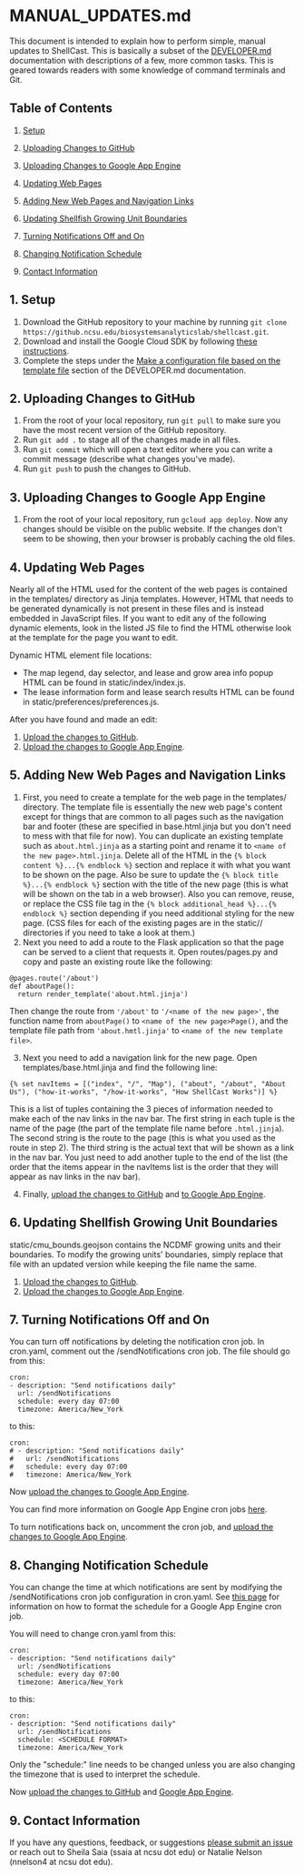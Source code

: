 # MANUAL_UPDATES.md

This document is intended to explain how to perform simple, manual updates to ShellCast.  This is basically a subset of the [DEVELOPER.md](/docs/DEVELOPER.md) documentation with descriptions of a few, more common tasks.  This is geared towards readers with some knowledge of command terminals and Git.

## Table of Contents

1. [Setup](#1-setup)

2. [Uploading Changes to GitHub](#2-uploading-changes-to-github)

3. [Uploading Changes to Google App Engine](#3-uploading-changes-to-google-app-engine)

4. [Updating Web Pages](#4-updating-web-pages)

5. [Adding New Web Pages and Navigation Links](#5-adding-new-web-pages-and-navigation-links)

6. [Updating Shellfish Growing Unit Boundaries](#6-updating-shellfish-growing-unit-boundaries)

7. [Turning Notifications Off and On](#7-turning-notifications-off-and-on)

8. [Changing Notification Schedule](#8-changing-notification-schedule)

9. [Contact Information](#9-contact-information)

## 1. Setup

1. Download the GitHub repository to your machine by running `git clone https://github.ncsu.edu/biosystemsanalyticslab/shellcast.git`.
2. Download and install the Google Cloud SDK by following [these instructions](https://cloud.google.com/sdk/docs).
3. Complete the steps under the [Make a configuration file based on the template file](/docs/DEVELOPER.md#make-a-configuration-file-based-on-the-template-file) section of the DEVELOPER.md documentation.

## 2. Uploading Changes to GitHub

1. From the root of your local repository, run `git pull` to make sure you have the most recent version of the GitHub repository.
2. Run `git add .` to stage all of the changes made in all files.
3. Run `git commit` which will open a text editor where you can write a commit message (describe what changes you've made).
4. Run `git push` to push the changes to GitHub.

## 3. Uploading Changes to Google App Engine

1. From the root of your local repository, run `gcloud app deploy`.  Now any changes should be visible on the public website.  If the changes don't seem to be showing, then your browser is probably caching the old files.

## 4. Updating Web Pages

Nearly all of the HTML used for the content of the web pages is contained in the templates/ directory as Jinja templates.  However, HTML that needs to be generated dynamically is not present in these files and is instead embedded in JavaScript files.  If you want to edit any of the following dynamic elements, look in the listed JS file to find the HTML otherwise look at the template for the page you want to edit.

Dynamic HTML element file locations:
- The map legend, day selector, and lease and grow area info popup HTML can be found in static/index/index.js.
- The lease information form and lease search results HTML can be found in static/preferences/preferences.js.

After you have found and made an edit:
1. [Upload the changes to GitHub](#uploading-changes-to-github).
2. [Upload the changes to Google App Engine](#uploading-changes-to-google-app-engine).

## 5. Adding New Web Pages and Navigation Links

1. First, you need to create a template for the web page in the templates/ directory.  The template file is essentially the new web page's content except for things that are common to all pages such as the navigation bar and footer (these are specified in base.html.jinja but you don't need to mess with that file for now).  You can duplicate an existing template such as `about.html.jinja` as a starting point and rename it to `<name of the new page>.html.jinja`.  Delete all of the HTML in the `{% block content %}...{% endblock %}` section and replace it with what you want to be shown on the page.  Also be sure to update the `{% block title %}...{% endblock %}` section with the title of the new page (this is what will be shown on the tab in a web browser).  Also you can remove, reuse, or replace the CSS file tag in the `{% block additional_head %}...{% endblock %}` section depending if you need additional styling for the new page.  (CSS files for each of the existing pages are in the static/<name of page>/ directories if you need to take a look at them.)
2. Next you need to add a route to the Flask application so that the page can be served to a client that requests it.  Open routes/pages.py and copy and paste an existing route like the following:
  ```
  @pages.route('/about')
  def aboutPage():
    return render_template('about.html.jinja')
  ```
Then change the route from `'/about'` to `'/<name of the new page>'`, the function name from `aboutPage()` to `<name of the new page>Page()`, and the template file path from `'about.hmtl.jinja'` to `<name of the new template file>`.

3. Next you need to add a navigation link for the new page.  Open templates/base.html.jinja and find the following line:
  ```
  {% set navItems = [("index", "/", "Map"), ("about", "/about", "About Us"), ("how-it-works", "/how-it-works", "How ShellCast Works")] %}
  ```
This is a list of tuples containing the 3 pieces of information needed to make each of the nav links in the nav bar.  The first string in each tuple is the name of the page (the part of the template file name before `.html.jinja`).  The second string is the route to the page (this is what you used as the route in step 2).  The third string is the actual text that will be shown as a link in the nav bar.  You just need to add another tuple to the end of the list (the order that the items appear in the navItems list is the order that they will appear as nav links in the nav bar).

4. Finally, [upload the changes to GitHub](#uploading-changes-to-github) and [to Google App Engine](#uploading-changes-to-google-app-engine).

## 6. Updating Shellfish Growing Unit Boundaries

static/cmu_bounds.geojson contains the NCDMF growing units and their boundaries.  To modify the growing units' boundaries, simply replace that file with an updated version while keeping the file name the same.

1. [Upload the changes to GitHub](#uploading-changes-to-github).
2. [Upload the changes to Google App Engine](#uploading-changes-to-google-app-engine).

## 7. Turning Notifications Off and On

You can turn off notifications by deleting the notification cron job.  In cron.yaml, comment out the /sendNotifications cron job.  The file should go from this:
```
cron:
- description: "Send notifications daily"
  url: /sendNotifications
  schedule: every day 07:00
  timezone: America/New_York
```
to this:
```
cron:
# - description: "Send notifications daily"
#   url: /sendNotifications
#   schedule: every day 07:00
#   timezone: America/New_York
```
Now [upload the changes to Google App Engine](#uploading-changes-to-google-app-engine).

You can find more information on Google App Engine cron jobs [here](https://cloud.google.com/appengine/docs/flexible/python/scheduling-jobs-with-cron-yaml).

To turn notifications back on, uncomment the cron job, and [upload the changes to Google App Engine](#uploading-changes-to-google-app-engine).

## 8. Changing Notification Schedule

You can change the time at which notifications are sent by modifying the /sendNotifications cron job configuration in cron.yaml.  See [this page](https://cloud.google.com/appengine/docs/flexible/python/scheduling-jobs-with-cron-yaml#defining_the_cron_job_schedule) for information on how to format the schedule for a Google App Engine cron job.

You will need to change cron.yaml from this:
```
cron:
- description: "Send notifications daily"
  url: /sendNotifications
  schedule: every day 07:00
  timezone: America/New_York
```
to this:
```
cron:
- description: "Send notifications daily"
  url: /sendNotifications
  schedule: <SCHEDULE FORMAT>
  timezone: America/New_York
```

Only the "schedule:" line needs to be changed unless you are also changing the timezone that is used to interpret the schedule.

Now [upload the changes to GitHub](#uploading-changes-to-github) and [Google App Engine](#uploading-changes-to-google-app-engine).

## 9. Contact Information

If you have any questions, feedback, or suggestions [please submit an issue](https://github.ncsu.edu/biosystemsanalyticslab/shellcast/issues) or reach out to Sheila Saia (ssaia at ncsu dot edu) or Natalie Nelson (nnelson4 at ncsu dot edu).
